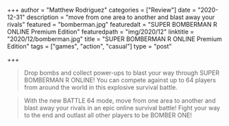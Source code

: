 +++
author = "Matthew Rodriguez"
categories = ["Review"]
date = "2020-12-31"
description = "move from one area to another and blast away your rivals"
featured = "bomberman.jpg"
featuredalt = "SUPER BOMBERMAN R ONLINE Premium Edition"
featuredpath = "img/2020/12"
linktitle = "2020/12/bomberman.jpg"
title = "SUPER BOMBERMAN R ONLINE Premium Edition"
tags = ["games", "action", "casual"]
type = "post"

+++

> Drop bombs and collect power-ups to blast your way through SUPER BOMBERMAN R ONLINE! You can compete against up to 64 players from around the world in this explosive survival battle.

> With the new BATTLE 64 mode, move from one area to another and blast away your rivals in an epic online survival battle! Fight your way to the end and outlast all other players to be BOMBER ONE!